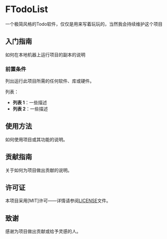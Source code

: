 # FTodoList
一个极简风格的Todo软件，仅仅是用来写着玩玩的，当然我会持续维护这个项目

## 入门指南

如何在本地机器上运行项目的副本的说明

### 前置条件 

列出运行此项目所需的任何软件、库或硬件。

列表： 
  - **列表 1**：一些描述 
  - **列表 2**：一些描述 

## 使用方法 

如何使用项目或其功能的说明。

## 贡献指南 

关于如何为项目做出贡献的说明。 

## 许可证 

本项目采用[MIT]许可——详情请参阅[LICENSE](LICENSE)文件。

## 致谢 

感谢为项目做出贡献或给予灵感的人。